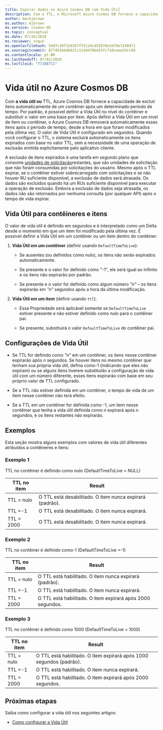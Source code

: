```yaml
---
title: Expirar dados no Azure Cosmos DB com Vida Útil
description: Com a TTL, o Microsoft Azure Cosmos DB fornece a capacidade de limpar documentos automaticamente do sistema após determinado período.
author: markjbrown
ms.author: mjbrown
ms.service: cosmos-db
ms.topic: conceptual
ms.date: 07/26/2019
ms.reviewer: sngun
ms.openlocfilehash: 5407c38f33d167ff5114cd55878e3470e7248d71
ms.sourcegitcommit: 877491bd46921c11dd478bd25fc718ceee2dcc08
ms.contentlocale: pt-BR
ms.lasthandoff: 07/02/2020
ms.locfileid: "77188711"
---
```

# <a name="time-to-live-ttl-in-azure-cosmos-db"></a>Vida útil no Azure Cosmos DB 

Com **a vida útil ou** TTL, Azure Cosmos DB fornece a capacidade de excluir itens automaticamente de um contêiner após um determinado período de tempo. Por padrão, é possível definir a Vida Útil no nível do contêiner e substituir o valor em uma base por item. Após definir a Vida Útil em um nível de item ou contêiner, o Azure Cosmos DB removerá automaticamente esses itens após o período de tempo, desde a hora em que foram modificados pela última vez. O valor de Vida Útil é configurado em segundos. Quando você configurar o TTL, o sistema excluirá automaticamente os itens expirados com base no valor TTL, sem a necessidade de uma operação de exclusão emitida explicitamente pelo aplicativo cliente.

A exclusão de itens expirados é uma tarefa em segundo plano que consome [unidades de solicitação](request-units.md)restantes, que são unidades de solicitação que não foram consumidas por solicitações do usuário. Mesmo após o TTL expirar, se o contêiner estiver sobrecarregado com solicitações e se não houver RU suficiente disponível, a exclusão de dados será atrasada. Os dados são excluídos quando há um RUs suficiente disponível para executar a operação de exclusão. Embora a exclusão de dados seja atrasada, os dados não são retornados por nenhuma consulta (por qualquer API) após o tempo de vida expirar.

## <a name="time-to-live-for-containers-and-items"></a>Vida Útil para contêineres e itens

O valor de vida útil é definido em segundos e é interpretado como um Delta desde o momento em que um item foi modificado pela última vez. É possível definir a Vida Útil em um contêiner ou um item dentro do contêiner:

1. **Vida Útil em um contêiner** (definir usando `DefaultTimeToLive`):

   - Se ausentes (ou definidos como nulo), os itens não serão expirados automaticamente.

   - Se presente e o valor for definido como "-1", ele será igual ao infinito e os itens não expirarão por padrão.

   - Se presente e o valor for definido como algum número *"n"* – os itens expirarão em *"n"* segundos após a hora da última modificação.

2. **Vida Útil em um item** (definir usando `ttl`):

   - Essa Propriedade será aplicável somente se `DefaultTimeToLive` estiver presente e não estiver definido como nulo para o contêiner pai.

   - Se presente, substituirá o valor `DefaultTimeToLive` do contêiner pai.

## <a name="time-to-live-configurations"></a>Configurações de Vida Útil

* Se TTL for definido como *"n"* em um contêiner, os itens nesse contêiner expirarão após *n* segundos.  Se houver itens no mesmo contêiner que tenham sua própria vida útil, defina como-1 (indicando que eles não expiram) ou se alguns itens tiverem substituído a configuração de vida útil com um número diferente, esses itens expirarão com base em seu próprio valor de TTL configurado. 

* Se a TTL não estiver definida em um contêiner, o tempo de vida de um item nesse contêiner não terá efeito. 

* Se a TTL em um contêiner for definida como -1, um item nesse contêiner que tenha a vida útil definida como n expirará após n segundos, e os itens restantes não expirarão.

## <a name="examples"></a>Exemplos

Esta seção mostra alguns exemplos com valores de vida útil diferentes atribuídos a contêineres e itens:

### <a name="example-1"></a>Exemplo 1

TTL no contêiner é definido como nulo (DefaultTimeToLive = NULL)

|TTL no item| Result|
|---|---|
|TTL = nulo|    O TTL está desabilitado. O item nunca expirará (padrão).|
|TTL =-1   |O TTL está desabilitado. O item nunca expirará.|
|TTL = 2000 |O TTL está desabilitado. O item nunca expirará.|


### <a name="example-2"></a>Exemplo 2

TTL no contêiner é definido como-1 (DefaultTimeToLive =-1)

|TTL no item| Result|
|---|---|
|TTL = nulo |O TTL está habilitado. O item nunca expirará (padrão).|
|TTL =-1   |O TTL está habilitado. O item nunca expirará.|
|TTL = 2000 |O TTL está habilitado. O item expirará após 2000 segundos.|


### <a name="example-3"></a>Exemplo 3

TTL no contêiner é definido como 1000 (DefaultTimeToLive = 1000)

|TTL no item| Result|
|---|---|
|TTL = nulo|    O TTL está habilitado. O item expirará após 1000 segundos (padrão).|
|TTL =-1   |O TTL está habilitado. O item nunca expirará.|
|TTL = 2000 |O TTL está habilitado. O item expirará após 2000 segundos.|

## <a name="next-steps"></a>Próximas etapas

Saiba como configurar a vida útil nos seguintes artigos:

* [Como configurar a Vida Útil](how-to-time-to-live.md)
